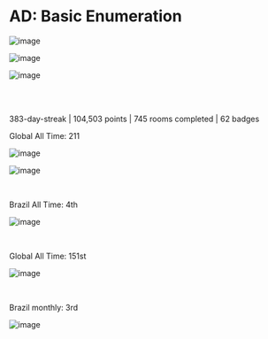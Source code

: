 <h1>AD: Basic Enumeration</h1>

![image](https://github.com/user-attachments/assets/7b097d86-a9d5-405a-9e55-a3f1e755de07)



![image](https://github.com/user-attachments/assets/1fbe792c-f46d-43fb-9673-e4b3c075bf3f)


![image](https://github.com/user-attachments/assets/a4fcc7d7-6748-43dc-a555-873465e24d61)


<br>
<br>

<p>383-day-streak  | 104,503 points  |  745 rooms completed  |  62 badges</p>

<p>Global All Time: 211</p>

![image](https://github.com/user-attachments/assets/75c587e4-5703-4164-96ac-d9c37619875d)


![image](https://github.com/user-attachments/assets/3eb65dee-6def-46ae-9322-05fe264398c4)

<br>

<p>Brazil All Time: 4th</p>

![image](https://github.com/user-attachments/assets/ae0ab5ed-b5fb-42b9-aa06-df3efde3f44c)

<br>

<p>Global All Time: 151st</p>

![image](https://github.com/user-attachments/assets/d202e51e-c30c-44e6-82bd-db85a7df6f45)

<br>


<p>Brazil monthly: 3rd</p>

![image](https://github.com/user-attachments/assets/97b616f1-226e-4b13-a70e-4e3950491c37)



<br>




